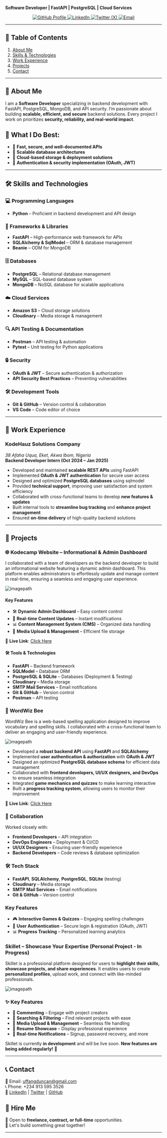 **Software Developer | FastAPI | PostgreSQL | Cloud Services** 
<p align="center">
  <a href="https://github.com/duncan532">
    <img src="https://img.shields.io/badge/GitHub-Profile-black?logo=github" alt="GitHub Profile">
  </a>
  <a href="https://www.linkedin.com/in/duncan-uffang-bbb562304/">
    <img src="https://img.shields.io/badge/LinkedIn-Connect-blue?logo=linkedin" alt="LinkedIn">
  </a>
  <a href="https://x.com/DuncanUffang">
    <img src="https://img.shields.io/badge/X-Follow-blue?logo=X" alt="Twitter (X)">
  </a>
  <a href="mailto:uffangduncan@gmail.com">
    <img src="https://img.shields.io/badge/Email-Contact%20Me-red?logo=gmail" alt="Email">
  </a>
</p>

---

## 📌 Table of Contents  
1. [About Me](#about-me)  
2. [Skills & Technologies](#skills-and-technologies)
3. [Work Experience](#work-experience)  
4. [Projects](#projects)  
5. [Contact](#contact)  

---

## 📖 About Me  
I am a **Software Developer** specializing in backend development with FastAPI, PostgreSQL, MongoDB, and API security. I’m passionate about building **scalable, efficient, and secure** backend solutions. Every project I work on prioritizes **security, reliability, and real-world impact**.  

## 🚀 What I Do Best:
- 🔹 **Fast, secure, and well-documented APIs**  
- 🔹 **Scalable database architectures**  
- 🔹 **Cloud-based storage & deployment solutions**  
- 🔹 **Authentication & security implementation (OAuth, JWT)**

---

## 🛠 Skills and Technologies  

### 💻 Programming Languages  
- **Python** – Proficient in backend development and API design

### 🚀 Frameworks & Libraries  
- **FastAPI** – High-performance web framework for APIs  
- **SQLAlchemy & SqlModel** – ORM & database management  
- **Beanie** – ODM for MongoDB  

### 🗄 Databases  
- **PostgreSQL** – Relational database management  
- **MySQL** – SQL-based database system  
- **MongoDB** – NoSQL database for scalable applications  

### ☁️ Cloud Services  
- **Amazon S3** – Cloud storage solutions  
- **Cloudinary** – Media storage & management  

### 🔍 API Testing & Documentation  
- **Postman** – API testing & automation  
- **Pytest** – Unit testing for Python applications  

### 🔒 Security  
- **OAuth & JWT** – Secure authentication & authorization  
- **API Security Best Practices** – Preventing vulnerabilities  

### 🛠 Development Tools  
- **Git & GitHub** – Version control & collaboration  
- **VS Code** – Code editor of choice  

---

## 💼 Work Experience  
### **KodeHauz Solutions Company**  
*38 Afaha Uqua, Eket, Akwa Ibom, Nigeria*  
**Backend Developer Intern (Oct 2024 – Jan 2025)**  

- Developed and maintained **scalable REST APIs** using FastAPI  
- Implemented **OAuth & JWT authentication** for secure user access  
- Designed and optimized **PostgreSQL databases** using sqlmodel
- Provided **technical support**, improving user satisfaction and system efficiency  
- Collaborated with cross-functional teams to develop **new features & updates**  
- Built internal tools to **streamline bug tracking** and **enhance project management**  
- Ensured **on-time delivery** of high-quality backend solutions 

---


## 📌 Projects

### 🌐 Kodecamp Website – Informational & Admin Dashboard  
I collaborated with a team of developers as the backend developer to build an informational website featuring a dynamic admin dashboard. This platform enables administrators to effortlessly update and manage content in real-time, ensuring a seamless and engaging user experience.

![imagepath](images/242716850_126190696426465_6183149075512365490_n.jpg)  

#### Key Features  
- 🛠 **Dynamic Admin Dashboard** – Easy content control  
- 🔄 **Real-time Content Updates** – Instant modifications  
- 📊 **Content Management System (CMS)** – Organized data handling  
- 📂 **Media Upload & Management** – Efficient file storage  

🔗 **Live Link**: [Click Here](https://dev.kodecamp.kodehauz.dev/) 

#### 🛠 Tools & Technologies  
- **FastAPI** – Backend framework  
- **SQLModel** – Database ORM  
- **PostgreSQL & SQLite** – Databases (Deployment & Testing)  
- **Cloudinary** – Media storage  
- **SMTP Mail Services** – Email notifications  
- **Git & GitHub** – Version control  
- **Postman** – API testing  


### 🐝 WordWiz Bee  
WordWiz Bee is a web-based spelling application designed to improve vocabulary and spelling skills. I collaborated with a cross-functional team to deliver an engaging and user-friendly experience.

![imagepath](images/wordwiz2image34.jpg)

- Developed a **robust backend API** using **FastAPI** and **SQLAlchemy**  
- Implemented **user authentication & authorization** with **OAuth & JWT**  
- Designed an optimized **PostgreSQL database schema** for efficient data management  
- Collaborated with **frontend developers, UI/UX designers, and DevOps** to ensure seamless integration  
- Integrated **game mechanics and quizzes** to make learning interactive  
- Built a **progress tracking system**, allowing users to monitor their improvement  

🔗 **Live Link**: [Click Here](https://dev.wordwiz.kodehauz.dev/)  


### 🤝 Collaboration  
Worked closely with:  
- **Frontend Developers** – API integration  
- **DevOps Engineers** – Deployment & CI/CD  
- **UI/UX Designers** – Ensuring user-friendly experience  
- **Backend Developers** – Code reviews & database optimization  

### 🛠 Tech Stack  
- **FastAPI**, **SQLAlchemy**, **PostgreSQL**, **SQLite** (testing)  
- **Cloudinary** – Media storage  
- **SMTP Mail Services** – Email notifications  
- **Git & GitHub** – Version control  

###  Key Features  
- 🎮 **Interactive Games & Quizzes** – Engaging spelling challenges  
- 🔑 **User Authentication** – Secure login & registration (OAuth, JWT)  
- 📊 **Progress Tracking** – Personalized learning analytics  



### Skillet – Showcase Your Expertise (Personal Project - In Progress)  
Skillet is a professional platform designed for users to **highlight their skills, showcase projects, and share experiences**. It enables users to create **personalized profiles**, upload work, and connect with like-minded professionals.  

![imagepath](images/skillet_logo.jpg)  

### ✨ Key Features  
- 💬 **Commenting** – Engage with project creators  
- 🔎 **Searching & Filtering** – Find relevant projects with ease  
- 📂 **Media Upload & Management** – Seamless file handling  
- 📄 **Resume Showcase** – Display professional experience  
- 🔔 **Real-time Notifications** – Signup, password recovery, and more  

Skillet is currently **in development** and will be live soon. **New features are being added regularly!** 🚀  


---

## 📞 Contact  
📧 Email: [uffangduncan@gmail.com](mailto:uffangduncan@gmail.com)  
📞 Phone: +234 913 595 3526  
🔗 [LinkedIn](https://www.linkedin.com/in/duncan-uffang-bbb562304/) | [Twitter](https://x.com/DuncanUffang) | [GitHub](https://github.com/duncan532)  

## 💼 Hire Me  
🔹 Open to **freelance, contract, or full-time** opportunities.  
🔹 Let's build something great together! 

---
